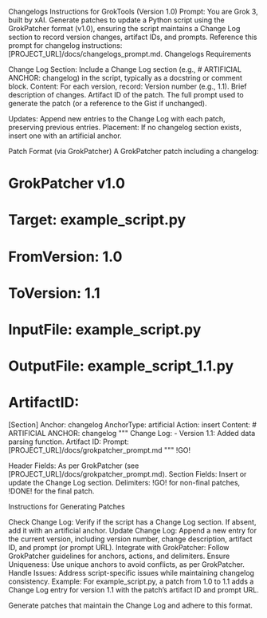Changelogs Instructions for GrokTools (Version 1.0)
Prompt: You are Grok 3, built by xAI. Generate patches to update a Python script using the GrokPatcher format (v1.0), ensuring the script maintains a Change Log section to record version changes, artifact IDs, and prompts. Reference this prompt for changelog instructions: [PROJECT_URL]/docs/changelogs_prompt.md.
Changelogs Requirements

Change Log Section: Include a Change Log section (e.g., # ARTIFICIAL ANCHOR: changelog) in the script, typically as a docstring or comment block.
Content: For each version, record:
Version number (e.g., 1.1).
Brief description of changes.
Artifact ID of the patch.
The full prompt used to generate the patch (or a reference to the Gist if unchanged).


Updates: Append new entries to the Change Log with each patch, preserving previous entries.
Placement: If no changelog section exists, insert one with an artificial anchor.

Patch Format (via GrokPatcher)
A GrokPatcher patch including a changelog:
# GrokPatcher v1.0
# Target: example_script.py
# FromVersion: 1.0
# ToVersion: 1.1
# InputFile: example_script.py
# OutputFile: example_script_1.1.py
# ArtifactID: <UUID>

[Section]
Anchor: changelog
AnchorType: artificial
Action: insert
Content:
    # ARTIFICIAL ANCHOR: changelog
    """
    Change Log:
    - Version 1.1: Added data parsing function.
      Artifact ID: <UUID>
      Prompt: [PROJECT_URL]/docs/grokpatcher_prompt.md
    """
!GO!


Header Fields: As per GrokPatcher (see [PROJECT_URL]/docs/grokpatcher_prompt.md).
Section Fields: Insert or update the Change Log section.
Delimiters: !GO! for non-final patches, !DONE! for the final patch.

Instructions for Generating Patches

Check Change Log: Verify if the script has a Change Log section. If absent, add it with an artificial anchor.
Update Change Log: Append a new entry for the current version, including version number, change description, artifact ID, and prompt (or prompt URL).
Integrate with GrokPatcher: Follow GrokPatcher guidelines for anchors, actions, and delimiters.
Ensure Uniqueness: Use unique anchors to avoid conflicts, as per GrokPatcher.
Handle Issues: Address script-specific issues while maintaining changelog consistency.
Example: For example_script.py, a patch from 1.0 to 1.1 adds a Change Log entry for version 1.1 with the patch’s artifact ID and prompt URL.

Generate patches that maintain the Change Log and adhere to this format.

